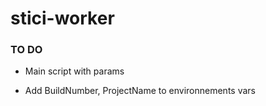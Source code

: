 stici-worker
========

### TO DO

 - Main script with params
 
 - Add BuildNumber, ProjectName to environnements vars